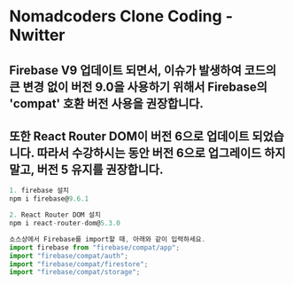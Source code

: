 # Nomadcoders Clone Coding - Nwitter

## Firebase V9 업데이트 되면서, 이슈가 발생하여 코드의 큰 변경 없이 버전 9.0을 사용하기 위해서 Firebase의 'compat' 호환 버전 사용을 권장합니다.
## 또한 React Router DOM이 버전 6으로 업데이트 되었습니다. 따라서 수강하시는 동안 버전 6으로 업그레이드 하지 말고, 버전 5 유지를 권장합니다.

```javascript
1. firebase 설치
npm i firebase@9.6.1

2. React Router DOM 설치
npm i react-router-dom@5.3.0

소스상에서 Firebase를 import할 때, 아래와 같이 입력하세요.
import firebase from "firebase/compat/app";
import "firebase/compat/auth";
import "firebase/compat/firestore";
import "firebase/compat/storage";
```